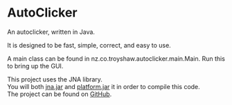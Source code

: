 AutoClicker
===========

An autoclicker, written in Java.
<p>
It is designed to be fast, simple, correct, and easy to use.
<p>
A main class can be found in nz.co.troyshaw.autoclicker.main.Main.
Run this to bring up the GUI.
<p>
This project uses the JNA library. <br>
You will both <a href=https://maven.java.net/content/repositories/releases/net/java/dev/jna/jna/3.5.1/jna-3.5.1.jar>jna.jar</a> and 
<a href=https://maven.java.net/content/repositories/releases/net/java/dev/jna/platform/3.5.1/platform-3.5.1.jar>platform.jar</a>
it in order to compile this code.<br>
The project can be found on <a href=https://github.com/twall/jna>GitHub</a>.
